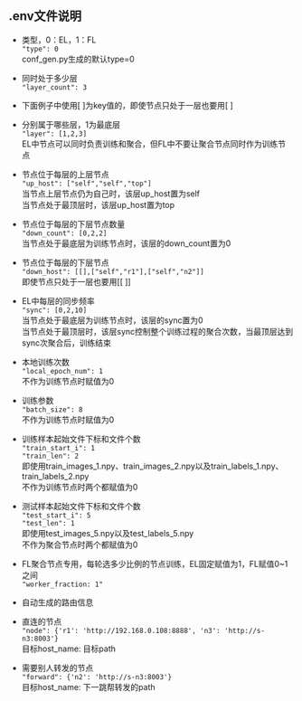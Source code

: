 ## .env文件说明
- 类型，0：EL，1：FL  
```"type": 0```  
conf_gen.py生成的默认type=0  
- 同时处于多少层  
```"layer_count": 3```

- 下面例子中使用[ ]为key值的，即使节点只处于一层也要用[ ]  

- 分别属于哪些层，1为最底层  
```"layer": [1,2,3]```  
EL中节点可以同时负责训练和聚合，但FL中不要让聚合节点同时作为训练节点  
- 节点位于每层的上层节点  
```"up_host": ["self","self","top"]```  
当节点上层节点仍为自己时，该层up_host置为self  
当节点处于最顶层时，该层up_host置为top  
- 节点位于每层的下层节点数量  
```"down_count": [0,2,2]```  
当节点处于最底层为训练节点时，该层的down_count置为0  
- 节点位于每层的下层节点  
```"down_host": [[],["self","r1"],["self","n2"]]```  
即使节点只处于一层也要用[[ ]]  
- EL中每层的同步频率  
```"sync": [0,2,10]```  
当节点处于最底层为训练节点时，该层的sync置为0  
当节点处于最顶层时，该层sync控制整个训练过程的聚合次数，当最顶层达到sync次聚合后，训练结束  

- 本地训练次数  
```"local_epoch_num": 1```  
不作为训练节点时赋值为0  
- 训练参数  
```"batch_size": 8```  
不作为训练节点时赋值为0  
- 训练样本起始文件下标和文件个数  
```"train_start_i": 1```  
```"train_len": 2```  
即使用train_images_1.npy、train_images_2.npy以及train_labels_1.npy、train_labels_2.npy  
不作为训练节点时两个都赋值为0  
- 测试样本起始文件下标和文件个数  
```"test_start_i": 5```  
```"test_len": 1```  
即使用test_images_5.npy以及test_labels_5.npy  
不作为聚合节点时两个都赋值为0  
- FL聚合节点专用，每轮选多少比例的节点训练，EL固定赋值为1，FL赋值0~1之间  
```"worker_fraction: 1"```  

- 自动生成的路由信息  
- 直连的节点  
```"node": {'r1': 'http://192.168.0.108:8888', 'n3': 'http://s-n3:8003'}```  
目标host_name: 目标path  
- 需要别人转发的节点  
```"forward": {'n2': 'http://s-n3:8003'}```  
目标host_name: 下一跳帮转发的path  
